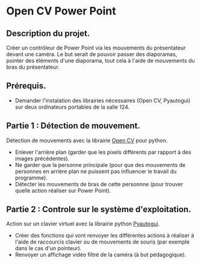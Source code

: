 # Open CV Power Point

## Description du projet.
Créer un contrôleur de Power Point via les mouvements du présentateur devant une caméra. Le but serait de pouvoir passer des diaporamas, pointer des éléments d'une diaporama, tout cela à l'aide de mouvements du bras du présentateur.

## Prérequis.
  - Demander l'instalation des librairies nécessaires (Open CV, Pyautogui) sur deux ordinateurs portables de la salle 124.

## Partie 1 : Détection de mouvement.
Détection de mouvements avec la librairie [Open CV](https://pypi.org/project/opencv-python/) pour python.
  - Enlever l'arrière plan (garder que les pixels différents par rapport à des images précédentes).
  - Ne garder que la personne principale (pour que des mouvements de personnes en arrière plan ne puissent pas influencer le travail du programme).
  - Détecter les mouvements de bras de cette personnne (pour trouver quelle action réaliser sur Power Point).

## Partie 2 : Controle sur le système d'exploitation.
Action sur un clavier virtuel avec la librairie python [Pyautogui](https://github.com/asweigart/pyautogui).
  - Créer des fonctions qui vont renvoyer les différentes actions à réaliser à l'aide de raccourcis clavier ou de mouvements de souris (par exemple dans le cas d'un pointeur).
  - Renvoyer un affichage vidéo filtré de la caméra (à but pédagogique).

